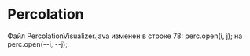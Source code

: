 # Percolation
Файл PercolationVisualizer.java изменен в строке 78: perc.open(i, j); на perc.open(--i, --j);
